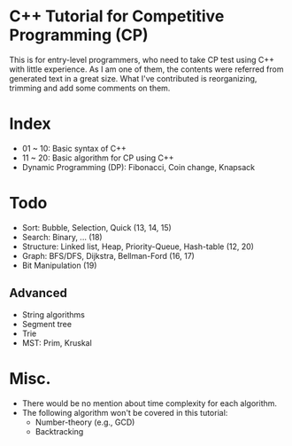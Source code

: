 # C++ Tutorial for Competitive Programming (CP)
This is for entry-level programmers, who need to take CP test using C++ with little experience.
As I am one of them, the contents were referred from generated text in a great size.
What I've contributed is reorganizing, trimming and add some comments on them.  

# Index
* 01 ~ 10: Basic syntax of C++
* 11 ~ 20: Basic algorithm for CP using C++ 
* Dynamic Programming (DP): Fibonacci, Coin change, Knapsack

# Todo
* Sort: Bubble, Selection, Quick (13, 14, 15)
* Search: Binary, ... (18)
* Structure: Linked list, Heap, Priority-Queue, Hash-table (12, 20)
* Graph: BFS/DFS, Dijkstra, Bellman-Ford (16, 17)
* Bit Manipulation (19)

## Advanced
* String algorithms
* Segment tree
* Trie
* MST: Prim, Kruskal

# Misc.
* There would be no mention about time complexity for each algorithm.
* The following algorithm won't be covered in this tutorial:
    * Number-theory (e.g., GCD)
    * Backtracking
